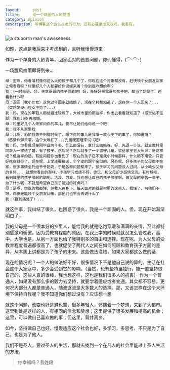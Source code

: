 ```yaml
---
layout:     post
title:      论一个顽固的人的觉悟
category: opinion
description: 写博客这个这么古老的行为，还有必要拿出来说吗，我看有。
---
```

<img data-layzr="/images/2015_10/aweseness.pic.jpg" alt="a stuborrn man's aweseness"/>

如题，这点是我后来才考虑到的，且听我慢慢道来：

作为一个单身的大龄青年，回家面对的首要问题，你们懂得，(⌒-⌒; )

一场腥风血雨即将到来...

> 
    母：宏啊，你看咱村像你这么大的孩子都几个了，你现在连个对象都没有，赶快领个女朋友回家让俺看看呀？村里好几个人都要给你说媒来着？你到底咋想的啊？
    我：（一时无语，😓，先拿哥哥的孩子顶着吧）妈，先好好带我哥的孩子吧，都当了奶奶了，还着急什么呀
    母：涵涵（我小侄女）说你过年回家就结婚了，现在全村都知道了，现在你一个人回来了...
    （突然发现小侄女不见了...）
    我：妈，现在的年轻人都结婚比较晚了，大城市里的都这样，你出去看看就知道了（感觉站不住脚）我到30岁再结婚。
    母：村里好几个人来家问你的事儿，要不让她们给你说一个吧!
    我：我不从家里找
    母：儿啊，恐怕我等不到那时候了，眼下你的事儿是我唯一放心不下的事了，你知道吗？
    （感情炸弹来袭，这个太难扛了...先搬硬道理来试试吧）
    我：妈，你看我现在刚毕业两年多，什么都没有，拿什么结婚呀。好，先退一步说，就算像村里同龄人一样结了婚，有了孩子，然后呢？然后就多了一个留守儿童，留给家里老人照顾，是这样吧？但这样的话，有些问题你也看到了：现在的孩子已不是我小时候那样，什么都不用管，只管好吃穿就行了。现在呢，上学还要接送，个个宠的跟个宝似的。另外呢，好多孩子的父母都不在家，很多事情全托给爷爷奶奶，于是各种问题都来了。孩子学习的问题没人过问，从小缺少父母的关怀... 就想你看到的那样，小孩学习成绩不好，贪玩，和父母却少感情交流。有时候吧，看到城里的孩子那般的聪明、活泼、可爱，我也想让自己的孩子那样啊。做父母的辛苦一辈子，为了什么呢，不就是希望自己孩子能过的好点吗？
    母：是啊，你说的我都懂，但我人在乡下，每天面对的就是村里的这些人，我懂了，可他们不呀，你要是能领个女朋友回来，那他们也不会再说什么了
    我：（戳到痛处了）...


就这件事，我纠结了很久，也困惑了很久，我是一个顽固的人。但，现在开始渐渐明白了...


我的父母是一个很本分的乡里人，能给我的就是吃饱穿暖和满满的亲情，至此都特别感激和骄傲。因为受教育程度的原因，在我上学的时候就就没怎么管过我，高中，大学也是，从另一方面也给了我特别多的自由和选择。现在呢，为人父母的受教育程度普遍都很高了，也就促使了两代人之间在如何照顾和教育孩子方面的差异，从本质上讲都是为了孩子的未来。这些做法没错，如果大家都这么做的话

现在的情况呢？一个人的做法好不好，很多情况下不是他自己说的算的。生活在社会这个大家庭中，多少会受到它的影响。（当然，也有些特里独行，能一直坚持做自己的，这些人真的很棒，我也想这样，这也是我们很多人的初衷）
作为一个普通人，如果没有那么多的毅力去坚持，就要学着适应或者变通，其实都不容易。更何况大部分人都是普通人，随波逐流是大多数人的选择。那，又该怎样在这个大环境下保持自我呢？我不知道你们想过没有？应该想一想

就这个问题，改变也好逃避也罢，很多年轻人，怀揣着一个梦想，来到了大都市。这里到处是这样的人，有相同的信念和梦想；这里提供了很多发展和提高的机会；这里，可以做自己喜欢做的事；但这里，背井离乡。

如今，坚持做自己也好，慢慢适应这个社会也好，多学习，多思考，不只是为了自己，也是为了他人。

我们不是圣人，要过圣人的生活，那就去找到一个在凡人的社会里能过上圣人生活的方法。

> 你幸福吗？我姓段






